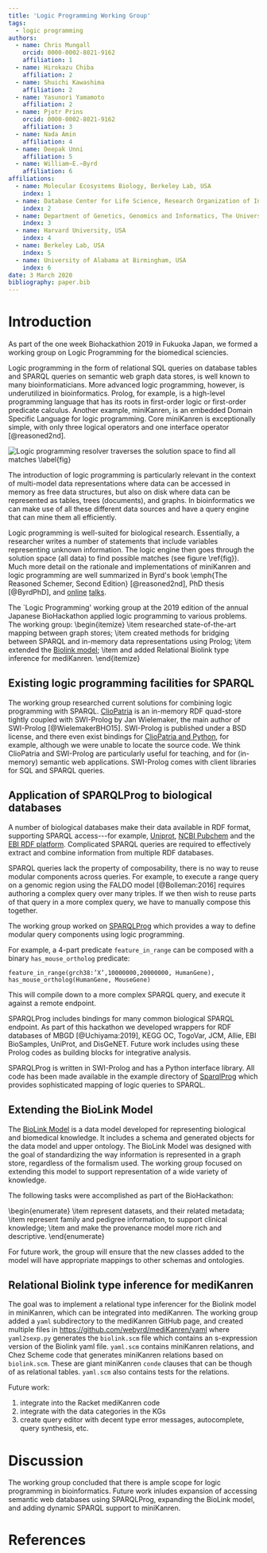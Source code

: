 ```yaml
---
title: 'Logic Programming Working Group'
tags:
  - logic programming
authors:
  - name: Chris Mungall
    orcid: 0000-0002-8021-9162
    affiliation: 1
  - name: Hirokazu Chiba
    affiliation: 2
  - name: Shuichi Kawashima
    affiliation: 2
  - name: Yasunori Yamamoto
    affiliation: 2
  - name: Pjotr Prins
    orcid: 0000-0002-8021-9162
    affiliation: 3
  - name: Nada Amin
    affiliation: 4
  - name: Deepak Unni
    affiliation: 5
  - name: William~E.~Byrd
    affiliation: 6
affiliations:
  - name: Molecular Ecosystems Biology, Berkeley Lab, USA
    index: 1
  - name: Database Center for Life Science, Research Organization of Information and Systems, Japan
    index: 2
  - name: Department of Genetics, Genomics and Informatics, The University of Tennessee Health Science Center, Memphis, TN, USA.
    index: 3
  - name: Harvard University, USA
    index: 4
  - name: Berkeley Lab, USA
    index: 5
  - name: University of Alabama at Birmingham, USA
    index: 6
date: 3 March 2020
bibliography: paper.bib
---
```


<!--

The paper.md, bibtex and figure file can be found in this repo:

  https://github.com/journal-of-research-objects/Example-BioHackrXiv-Paper

To modify, please clone the repo. You can generate PDF of the paper by
pasting above link (or yours) in

  http://biohackrxiv.genenetwork.org/

-->

# Introduction

As part of the one week Biohackathion 2019 in Fukuoka Japan, we formed
a working group on Logic Programming for the biomedical sciencies.

Logic programming in the form of relational SQL queries on database
tables and SPARQL queries on semantic web graph data stores, is
well known to many bioinformaticians. More advanced logic programming,
however, is underutilized in bioinformatics.  Prolog, for example, is
a high-level programming language that has its roots in first-order
logic or first-order predicate calculus.  Another example, miniKanren, is an embedded
Domain Specific Language for logic programming. Core miniKanren is
exceptionally simple, with only three logical
operators and one interface operator [@reasoned2nd].

![Logic programming resolver traverses the solution space to find all matches \label{fig}](./logic-programming.png)

The introduction of logic programming is particularly relevant in the
context of multi-model data representations where data can be accessed
in memory as free data structures, but also on disk where data can be
represented as tables, trees (documents), and graphs. In
bioinformatics we can make use of all these different data sources and
have a query engine that can mine them all efficiently.

Logic programming is well-suited for biological research. Essentially, a
researcher writes a number of statements that include variables representing unknown information.  The logic
engine then goes through the solution space (all data) to find possible
matches (see figure \ref{fig}). Much more detail on the rationale and
implementations of miniKanren and logic programming are well
summarized in Byrd's book \emph{The Reasoned Schemer, Second Edition} [@reasoned2nd],
PhD thesis [@ByrdPhD], and [online](https://www.youtube.com/watch?v=eQL48qYDwp4) [talks](https://www.youtube.com/watch?v=o3AHnyEf7IE).

The `Logic Programming' working group at the 2019 edition of the
annual Japanese BioHackathon applied logic programming to various problems.
The working group:
\begin{itemize}
\item researched state-of-the-art mapping between graph stores;
\item created methods for bridging between SPARQL and in-memory data representations using Prolog;
\item extended the [Biolink model](https://biolink.github.io/biolink-model/);
\item and added Relational Biolink type inference for mediKanren.
\end{itemize}

<!--
# Results
-->

## Existing logic programming facilities for SPARQL

The working group researched current solutions for combining logic
programming with SPARQL.
[ClioPatria](http://www.semantic-web-journal.net/system/files/swj1074.pdf)
is an in-memory RDF quad-store tightly coupled with SWI-Prolog by Jan
Wielemaker, the main author of SWI-Prolog
[@WielemakerBHO15]. SWI-Prolog is published under a BSD license, and
there even exist bindings for
[ClioPatria and Python](http://wi.hwtk.de/WLP2018/Papers/WLP_2018_paper_4.pdf),
for example, although we were unable to locate the source code. We
think ClioPatria and SWI-Prolog are particularly useful for teaching,
and for (in-memory) semantic web applications. SWI-Prolog comes with
client libraries for SQL and SPARQL queries.

## Application of SPARQLProg to biological databases

<!--
    State the problem you worked on
    Give the state-of-the art/plan
    Describe what you have done/results starting with The working group created...
    Write a conclusion
    Write up any future work
-->


A number of biological databases make their data available in RDF
format, supporting SPARQL access---for example,
[Uniprot](https://www.uniprot.org/),
[NCBI Pubchem](https://pubchemdocs.ncbi.nlm.nih.gov/rdf) and the
[EBI RDF platform](https://www.ebi.ac.uk/rdf/). Complicated SPARQL
queries are required to effectively extract and combine information
from multiple RDF databases.

SPARQL queries lack the property of composability, there is no way to
reuse modular components across queries.  For example, to execute a
range query on a genomic region using the FALDO model [@Bolleman:2016]
requires authoring a complex query over many triples. If we then wish
to reuse parts of that query in a more complex query, we have to
manually compose this together.

The working group worked on
[SPARQLProg](https://github.com/cmungall/sparqlprog) which provides a
way to define modular query components using logic programming.

For example, a 4-part predicate `feature_in_range` can be composed
with a binary <nobr>`has_mouse_ortholog`</nobr> predicate:

    feature_in_range(grch38:’X’,10000000,20000000, HumanGene),
    has_mouse_ortholog(HumanGene, MouseGene)

This will compile down to a more complex SPARQL query, and execute it against a remote endpoint.

SPARQLProg includes bindings for many common biological SPARQL
endpoint. As part of this hackathon we developed wrappers for RDF
databases of MBGD [@Uchiyama:2019], KEGG OC, TogoVar, JCM, Allie, EBI
BioSamples, UniProt, and DisGeNET. Future work includes using these
Prolog codes as building blocks for integrative analysis.

SPARQLProg is written in
SWI-Prolog and has a Python interface library. All code has been made
available in the example directory of
[SparqlProg](https://github.com/cmungall/sparqlprog) which provides
sophisticated mapping of logic queries to SPARQL.

## Extending the BioLink Model

<!--
    State the problem you worked on
    Give the state-of-the art/plan
    Describe what you have done/results starting with The working group created...
    Write a conclusion
    Write up any future work
-->

The [BioLink Model](https://github.com/biolink/biolink-model) is a
data model developed for representing biological and biomedical
knowledge. It includes a schema and generated objects for the data
model and upper ontology. The BioLink Model was designed with the goal
of standardizing the way information is represented in a graph store,
regardless of the formalism used. The working group focused on
extending this model to support representation of a wide variety of
knowledge.

The following tasks were accomplished as part of the BioHackathon:

\begin{enumerate}
\item represent datasets, and their related metadata;
\item represent family and pedigree information, to support clinical knowledge;
\item and make the provenance model more rich and descriptive.
\end{enumerate}

For future work, the group will ensure that the new classes added to
the model will have appropriate mappings to other schemas and
ontologies.

##  Relational Biolink type inference for mediKanren

<!--
    State the problem you worked on
    Give the state-of-the art/plan
    Describe what you have done/results starting with The working group created...
    Write a conclusion
    Write up any future work

* Remote member Nada Amin, Chris Mungall, Deepak Unni, Will Byrd

-->


The goal was to implement a relational type inferencer for the Biolink
model in miniKanren, which can be integrated into mediKanren. The
working group added a `yaml` subdirectory to the mediKanren GitHub
page, and created multiple files in
https://github.com/webyrd/mediKanren/yaml where `yaml2sexp.py`
generates the `biolink.scm` file which contains an s-expression
version of the Biolink yaml file. `yaml.scm` contains miniKanren
relations, and Chez Scheme code that generates miniKanren relations
based on `biolink.scm`. These are giant miniKanren `conde` clauses
that can be though of as relational tables.  `yaml.scm` also contains
tests for the relations.

Future work:

1. integrate into the Racket mediKanren code
2. integrate with the data categories in the KGs
3. create query editor with decent type error messages, autocomplete,
   query synthesis, etc.

# Discussion

The working group concluded that there is ample scope for logic
programming in bioinformatics. Future work inludes expansion of
accessing semantic web databases using SPARQLProg, expanding the
BioLink model, and adding dynamic SPARQL support to miniKanren.

# References
